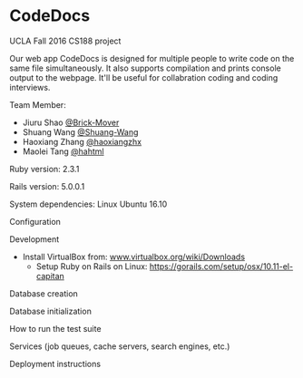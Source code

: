 # CodeDocs
UCLA Fall 2016 CS188 project

Our web app CodeDocs is designed for multiple people to write code on the same file simultaneously. It also supports compilation and prints console output to the webpage. It'll be useful for collabration coding and coding interviews.

Team Member:
  - Jiuru Shao [@Brick-Mover](https://github.com/Brick-Mover)
  - Shuang Wang [@Shuang-Wang](https://github.com/Shuang-Wang)
  - Haoxiang Zhang [@haoxiangzhx](https://github.com/haoxiangzhx)
  - Maolei Tang [@hahtml](https://github.com/hahtml)

Ruby version: 2.3.1

Rails version: 5.0.0.1

System dependencies: Linux Ubuntu 16.10

Configuration

Development
- Install VirtualBox from: www.virtualbox.org/wiki/Downloads
	- Setup Ruby on Rails on Linux: https://gorails.com/setup/osx/10.11-el-capitan

Database creation

Database initialization

How to run the test suite

Services (job queues, cache servers, search engines, etc.)

Deployment instructions
 
